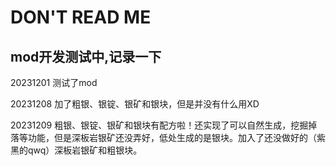 <h1>DON'T READ ME</h1>
<h2>mod开发测试中,记录一下</h2>

20231201  测试了mod

20231208  加了粗银、银锭、银矿和银块，但是并没有什么用XD

20231209  粗银、银锭、银矿和银块有配方啦！还实现了可以自然生成，挖掘掉落等功能，但是深板岩银矿还没弄好，低处生成的是银块。加入了还没做好的（紫黑的qwq）深板岩银矿和粗银块。

